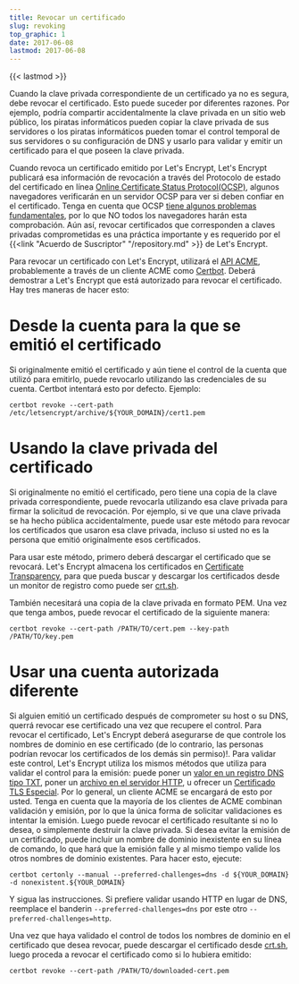 ```yaml
---
title: Revocar un certificado
slug: revoking
top_graphic: 1
date: 2017-06-08
lastmod: 2017-06-08
---
```


{{< lastmod >}}

Cuando la clave privada correspondiente de un certificado ya no es segura, debe revocar el certificado. Esto puede suceder por diferentes razones. Por ejemplo, podría compartir accidentalmente la clave privada en un sitio web público, los piratas informáticos pueden copiar la clave privada de sus servidores o los piratas informáticos pueden tomar el control temporal de sus servidores o su configuración de DNS y usarlo para validar y emitir un certificado para el que poseen la clave privada.

Cuando revoca un certificado emitido por Let's Encrypt, Let's Encrypt publicará esa información de revocación a través del Protocolo de estado del certificado en línea [Online Certificate Status Protocol(OCSP)](https://en.wikipedia.org/wiki/Online_Certificate_Status_Protocol), algunos navegadores verificarán en un servidor OCSP para ver si deben confiar en el certificado. Tenga en cuenta que OCSP [tiene algunos problemas fundamentales](https://www.imperialviolet.org/2011/03/18/revocation.html), por lo que NO todos los navegadores harán esta comprobación. Aún así, revocar certificados que corresponden a claves privadas comprometidas es una práctica importante y es requerido por el {{<link "Acuerdo de Suscriptor" "/repository.md" >}} de Let's Encrypt.

Para revocar un certificado con Let's Encrypt, utilizará el [API ACME](https://github.com/letsencrypt/boulder/blob/master/docs/acme-divergences.md), probablemente a través de un cliente ACME como [Certbot](https://certbot.eff.org/).
Deberá demostrar a Let's Encrypt que está autorizado para revocar el certificado. Hay tres maneras de hacer esto:

# Desde la cuenta para la que se emitió el certificado

Si originalmente emitió el certificado y aún tiene el control de la cuenta que utilizó para emitirlo, puede revocarlo utilizando las credenciales de su cuenta. Certbot intentará esto por defecto. Ejemplo:

```
certbot revoke --cert-path /etc/letsencrypt/archive/${YOUR_DOMAIN}/cert1.pem
```

# Usando la clave privada del certificado

Si originalmente no emitió el certificado, pero tiene una copia de la clave privada correspondiente, puede revocarla utilizando esa clave privada para firmar la solicitud de revocación. Por ejemplo, si ve que una clave privada se ha hecho pública accidentalmente, puede usar este método para revocar los certificados que usaron esa clave privada, incluso si usted no es la persona que emitió originalmente esos certificados.

Para usar este método, primero deberá descargar el certificado que se revocará. Let's Encrypt almacena los certificados en [Certificate Transparency](https://www.certificate-transparency.org/), para que pueda buscar y descargar los certificados desde un monitor de registro como puede ser [crt.sh](https://crt.sh/).

También necesitará una copia de la clave privada en formato PEM. Una vez que tenga ambos, puede revocar el certificado de la siguiente manera:

```
certbot revoke --cert-path /PATH/TO/cert.pem --key-path /PATH/TO/key.pem
```

# Usar una cuenta autorizada diferente

Si alguien emitió un certificado después de comprometer su host o su DNS, querrá revocar ese certificado una vez que recupere el control. Para revocar el certificado, Let's Encrypt deberá asegurarse de que controle los nombres de dominio en ese certificado (de lo contrario, las personas podrían revocar los certificados de los demás sin permiso)!. Para validar este control, Let's Encrypt utiliza los mismos métodos que utiliza para validar el control para la emisión: puede poner un [valor en un registro DNS tipo TXT](https://ietf-wg-acme.github.io/acme/#rfc.section.8.5),
poner un [archivo en el servidor HTTP](https://ietf-wg-acme.github.io/acme/#rfc.section.8.3),
u ofrecer un [Certificado TLS Especial](https://ietf-wg-acme.github.io/acme/#rfc.section.8.4).
Por lo general, un cliente ACME se encargará de esto por usted. Tenga en cuenta que la mayoría de los clientes de ACME combinan validación y emisión, por lo que la única forma de solicitar validaciones es intentar la emisión. Luego puede revocar el certificado resultante si no lo desea, o simplemente destruir la clave privada. Si desea evitar la emisión de un certificado, puede incluir un nombre de dominio inexistente en su línea de comando, lo que hará que la emisión falle y al mismo tiempo valide los otros nombres de dominio existentes. Para hacer esto, ejecute:

```
certbot certonly --manual --preferred-challenges=dns -d ${YOUR_DOMAIN} -d nonexistent.${YOUR_DOMAIN}
```

Y sigua las instrucciones. Si prefiere validar usando HTTP en lugar de DNS, reemplace el banderin `--preferred-challenges=dns` por este otro `--preferred-challenges=http`.

Una vez que haya validado el control de todos los nombres de dominio en el certificado que desea revocar, puede descargar el certificado desde [crt.sh](https://crt.sh/), luego proceda a revocar el certificado como si lo hubiera emitido:

```
certbot revoke --cert-path /PATH/TO/downloaded-cert.pem
```
